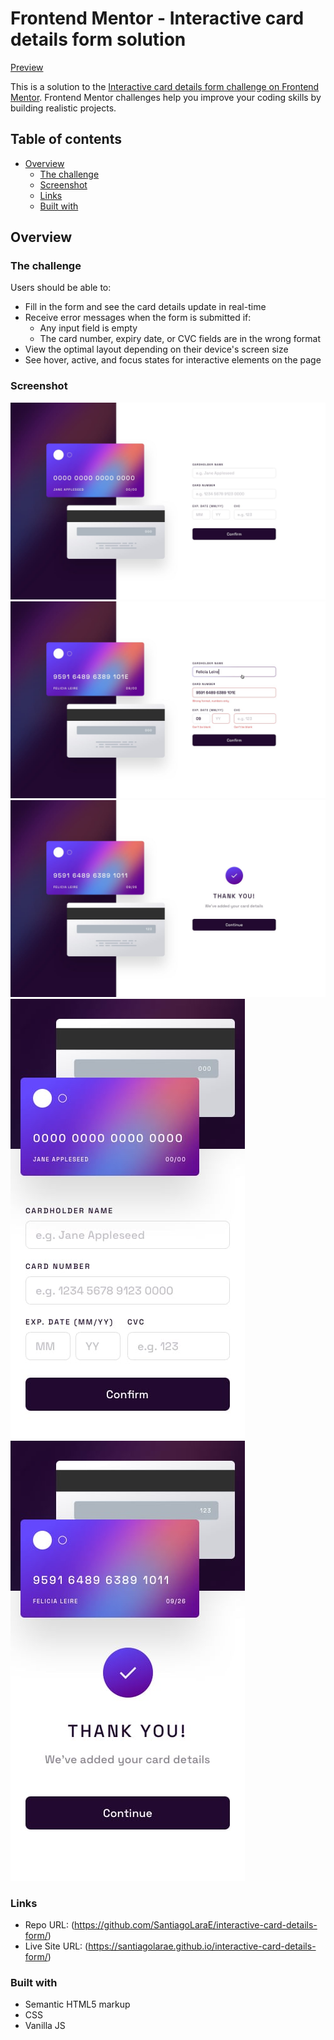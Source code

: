 # Frontend Mentor - Interactive card details form solution

[Preview](https://santiagolarae.github.io/interactive-card-details-form/)

This is a solution to the [Interactive card details form challenge on Frontend Mentor](https://www.frontendmentor.io/challenges/interactive-card-details-form-XpS8cKZDWw). Frontend Mentor challenges help you improve your coding skills by building realistic projects. 

## Table of contents

- [Overview](#overview)
  - [The challenge](#the-challenge)
  - [Screenshot](#screenshot)
  - [Links](#links)
  - [Built with](#built-with)

## Overview

### The challenge

Users should be able to:

- Fill in the form and see the card details update in real-time
- Receive error messages when the form is submitted if:
  - Any input field is empty
  - The card number, expiry date, or CVC fields are in the wrong format
- View the optimal layout depending on their device's screen size
- See hover, active, and focus states for interactive elements on the page

### Screenshot

![Preview](./design/desktop-design.jpg)
![Active States](./design/active-states.jpg)
![Complete State](./design/complete-state-desktop.jpg)
![Mobile Preview](./design/mobile-design.jpg)
![Mobile Active States](./design/complete-state-mobile.jpg)

### Links

- Repo URL: (https://github.com/SantiagoLaraE/interactive-card-details-form/)
- Live Site URL: (https://santiagolarae.github.io/interactive-card-details-form/)

### Built with

- Semantic HTML5 markup
- CSS
- Vanilla JS